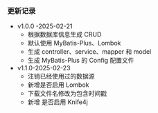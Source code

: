 ### 更新记录
 - v1.0.0 -2025-02-21
   - 根据数据库信息生成 CRUD
   - 默认使用 MyBatis-Plus、Lombok
   - 生成 controller、service、mapper 和 model
   - 生成 MyBatis-Plus 的 Config 配置文件
 - v1.1.0-2025-02-23
   - 注销已经使用过的数据源
   - 新增是否启用 Lombok
   - 下载文件名修改为包含时间戳
   - 新增 是否启用 Knife4j